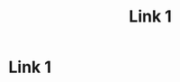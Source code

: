 ﻿---
title: Link 1
copyright: 2021 - Gateway Programming School, Inc.
viewmodel: Namespace.ViewModel
view: IIndexView
a: 1
b: true
c: 'false'
MarkdownSidebar: form.md
---

# Link 1
